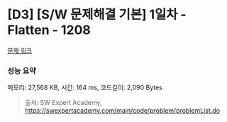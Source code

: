 # [D3] [S/W 문제해결 기본] 1일차 - Flatten - 1208 

[문제 링크](https://swexpertacademy.com/main/code/problem/problemDetail.do?contestProbId=AV139KOaABgCFAYh) 

### 성능 요약

메모리: 27,568 KB, 시간: 164 ms, 코드길이: 2,090 Bytes



> 출처: SW Expert Academy, https://swexpertacademy.com/main/code/problem/problemList.do
